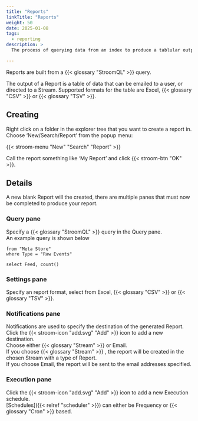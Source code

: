 ```yaml
---
title: "Reports"
linkTitle: "Reports"
weight: 50
date: 2025-01-08
tags:
  - reporting
description: >
  The process of querying data from an index to produce a tablular output.

---
```


Reports are built from a {{< glossary "StroomQL" >}} query.

The output of a Report is a table of data that can be emailed to a user, or directed to a Stream.
Supported formats for the table are Excel, {{< glossary "CSV" >}} or {{< glossary "TSV" >}}.

## Creating
Right click on a folder in the explorer tree that you want to create a report in.\
Choose ‘New/Search/Report’ from the popup menu:

{{< stroom-menu "New" "Search" "Report" >}}

Call the report something like ‘My Report’ and click {{< stroom-btn "OK" >}}.
## Details
A new blank Report will the created, there are multiple panes that must now be completed to produce your report.
### Query pane
Specify a  {{< glossary "StroomQL" >}} query in the Query pane.\
An example query is shown below
```stroomql
from "Meta Store"
where Type = "Raw Events"

select Feed, count()
```
### Settings pane
Specify an report format, select from Excel, {{< glossary "CSV" >}} or {{< glossary "TSV" >}}.
### Notifications pane
Notifications are used to specify the destination of the generated Report.\
Click the {{< stroom-icon "add.svg" "Add" >}} icon to add a new destination.\
Choose either  {{< glossary "Stream" >}}  or Email.\
If you choose  {{< glossary "Stream" >}} , the report will be created in the chosen Stream with a type of Report.\
If you choose Email, the report will be sent to the email addresses specified.
### Execution pane
Click the {{< stroom-icon "add.svg" "Add" >}} icon to add a new Execution schedule.\
 [Schedules]({{< relref "scheduler" >}}) can either be Frequency or  {{< glossary "Cron" >}} based.